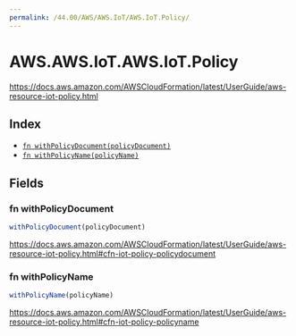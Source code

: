 ```yaml
---
permalink: /44.00/AWS/AWS.IoT/AWS.IoT.Policy/
---
```


# AWS.AWS.IoT.AWS.IoT.Policy

https://docs.aws.amazon.com/AWSCloudFormation/latest/UserGuide/aws-resource-iot-policy.html

## Index

* [`fn withPolicyDocument(policyDocument)`](#fn-withpolicydocument)
* [`fn withPolicyName(policyName)`](#fn-withpolicyname)

## Fields

### fn withPolicyDocument

```ts
withPolicyDocument(policyDocument)
```

https://docs.aws.amazon.com/AWSCloudFormation/latest/UserGuide/aws-resource-iot-policy.html#cfn-iot-policy-policydocument

### fn withPolicyName

```ts
withPolicyName(policyName)
```

https://docs.aws.amazon.com/AWSCloudFormation/latest/UserGuide/aws-resource-iot-policy.html#cfn-iot-policy-policyname